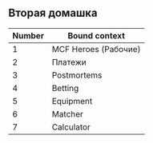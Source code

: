 ## Вторая домашка

Number | Bound context
--- | --- 
1 | MCF Heroes (Рабочие)
2 | Платежи
3 | Postmortems
4 | Betting
5 | Equipment
6 | Matcher
7 | Calculator


